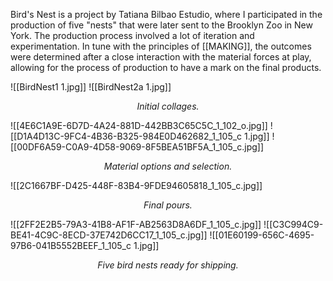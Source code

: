 Bird's Nest is a project by Tatiana Bilbao Estudio, where I participated in the production of five "nests" that were later sent to the Brooklyn Zoo in New York. The production process involved a lot of iteration and experimentation. In tune with the principles of [[MAKING]], the outcomes were determined after a close interaction with the material forces at play, allowing for the process of production to have a mark on the final products. 

![[BirdNest1 1.jpg]]
![[BirdNest2a 1.jpg]]
*<p align=center> Initial collages. </p>*

![[4E6C1A9E-6D7D-4A24-881D-442BB3C65C5C_1_102_o.jpg]]
![[D1A4D13C-9FC4-4B36-B325-984E0D462682_1_105_c 1.jpg]]
![[00DF6A59-C0A9-4D58-9069-8F5BEA51BF5A_1_105_c.jpg]]
*<p align=center> Material options and selection. </p>*

![[2C1667BF-D425-448F-83B4-9FDE94605818_1_105_c.jpg]]
*<p align=center> Final pours. </p>*

![[2FF2E2B5-79A3-41B8-AF1F-AB2563D8A6DF_1_105_c.jpg]]
![[C3C994C9-BE41-4C9C-8ECD-37E742D6CC17_1_105_c.jpg]]
![[01E60199-656C-4695-97B6-041B5552BEEF_1_105_c 1.jpg]]
*<p align=center> Five bird nests ready for shipping. </p>*